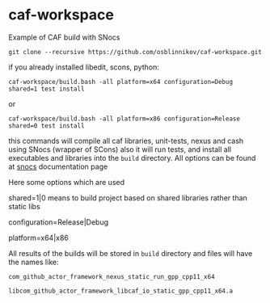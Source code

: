# caf-workspace
Example of CAF build with SNocs

    git clone --recursive https://github.com/osblinnikov/caf-workspace.git

if you already installed libedit, scons, python:

    caf-workspace/build.bash -all platform=x64 configuration=Debug shared=1 test install

or

    caf-workspace/build.bash -all platform=x86 configuration=Release shared=0 test install 

this commands will compile all caf libraries, unit-tests, nexus and cash using SNocs (wrapper of SCons) also it will run tests, and install all executables and libraries into the `build` directory. All options can be found at [snocs](https://github.com/osblinnikov/snocs) documentation page

Here some options which are used

shared=1|0 means to build project based on shared libraries rather than static libs

configuration=Release|Debug

platform=x64|x86

All results of the builds will be stored in `build` directory and files will have the names like: 

    com_github_actor_framework_nexus_static_run_gpp_cpp11_x64
    
    libcom_github_actor_framework_libcaf_io_static_gpp_cpp11_x64.a
    
    
